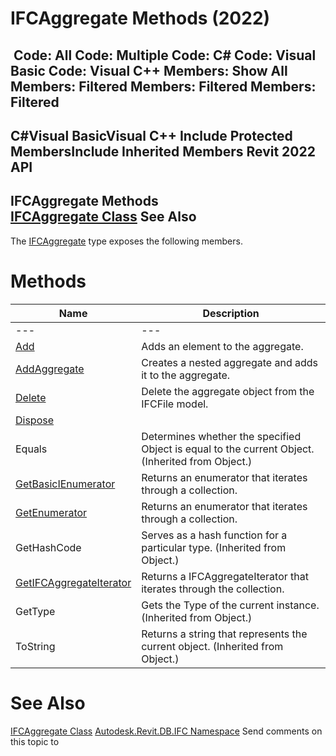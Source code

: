 # IFCAggregate Methods (2022)

﻿
 Code: All Code: Multiple Code: C# Code: Visual Basic Code: Visual C++  Members: Show All Members: Filtered Members: Filtered Members: Filtered   
---  
C#Visual BasicVisual C++
Include Protected MembersInclude Inherited Members
Revit 2022 API  
---  
IFCAggregate Methods  
[IFCAggregate Class](06bbeb56-efc6-1810-3111-f8ab4f615da1.md "IFCAggregate Class") See Also  
---  
The [IFCAggregate](06bbeb56-efc6-1810-3111-f8ab4f615da1.md "IFCAggregate Class") type exposes the following members.
# Methods
| Name | Description |
| --- | --- |
| --- | --- | --- |
| [Add](365233ee-4748-5127-a3e7-7c35697d99ea.md "Add Method") | Adds an element to the aggregate. |
| [AddAggregate](c94ca7e9-aed8-5a2b-6c7c-fa6593bd395a.md "AddAggregate Method") | Creates a nested aggregate and adds it to the aggregate. |
| [Delete](4a16a3fb-3ebe-b28b-7e11-29783c0737c0.md "Delete Method") | Delete the aggregate object from the IFCFile model. |
| [Dispose](d193643b-7929-3056-b0a1-fae64adb53d9.md "Dispose Method") |
| Equals | Determines whether the specified Object is equal to the current Object. (Inherited from Object.) |
| [GetBasicIEnumerator](c041e1dc-1e0d-389d-416f-85e1ca463843.md "GetBasicIEnumerator Method") | Returns an enumerator that iterates through a collection. |
| [GetEnumerator](5d9c1584-347b-4f6d-9089-905edaa7bf09.md "GetEnumerator Method") | Returns an enumerator that iterates through a collection. |
| GetHashCode | Serves as a hash function for a particular type.  (Inherited from Object.) |
| [GetIFCAggregateIterator](fa84ad86-7874-4893-206f-41bf627ba3b3.md "GetIFCAggregateIterator Method") | Returns a IFCAggregateIterator that iterates through the collection. |
| GetType | Gets the Type of the current instance. (Inherited from Object.) |
| ToString | Returns a string that represents the current object. (Inherited from Object.) |

# See Also
[IFCAggregate Class](06bbeb56-efc6-1810-3111-f8ab4f615da1.md "IFCAggregate Class")
[Autodesk.Revit.DB.IFC Namespace](b823fafb-1ba1-896b-4097-142c2817ce74.md "Autodesk.Revit.DB.IFC Namespace")
Send comments on this topic to 